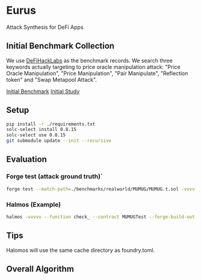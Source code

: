 # Eurus
Attack Synthesis for DeFi Apps

## Initial Benchmark Collection
We use [DeFiHackLabs](https://github.com/SunWeb3Sec/DeFiHackLabs/tree/main) as the benchmark records. We search three keywords actually targeting to price oracle manipulation attack: "Price Oracle Manipulation", "Price Manipulation", "Pair Manipulate", "Reflection token" and "Swap Metapool Attack".

[Initial Benchmark](https://docs.google.com/spreadsheets/d/1Lv_MobKl0fHEsKa3oUU9-YnTsg_f9afePEtP_zSXU1c/edit?usp=sharing)
[Initial Study](https://docs.google.com/document/d/1GLrh-LDtsVapd0acO_sXS0HsohMXxJ6p2bjj6VbaNSw/edit?usp=sharing)

## Setup
```bash
pip install -r ./requirements.txt
solc-select install 0.8.15
solc-select use 0.8.15
git submodule update --init --recursive
```

## Evaluation
### Forge test (attack ground truth)`
```bash
forge test --match-path=./benchmarks/realworld/MUMUG/MUMUG.t.sol -vvvv
```

### Halmos (Example)
```bash
halmos -vvvvv --function check_ --contract MUMUGTest --forge-build-out .cache --print-potential-counterexample --solver-timeout-branching 1000
```

## Tips
Halomos will use the same cache directory as foundry.toml.

## Overall Algorithm
